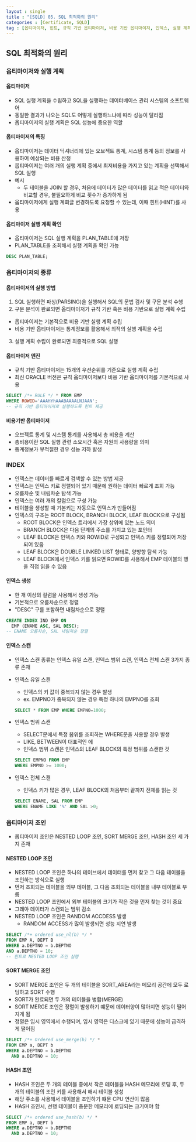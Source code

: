 ```yaml
---
layout : single
title : "[SQLD] 05. SQL 최적화의 원리"
categories : [Certificate, SQLD]
tag : [옵티마이저, 힌트, 규칙 기반 옵티마이저, 비용 기반 옵티마이저, 인덱스, 실행 계획, 옵티마이저 조인, nested loop 조인, sort merge 조인, hash 조인]
---
```


## SQL 최적화의 원리
### 옵티마이저와 실행 계획
#### 옵티마이저
* SQL 실행 계획을 수립하고 SQL을 실행하는 데이터베이스 관리 시스템의 소프트웨어
* 동일한 결과가 나오는 SQL도 어떻게 실행하느냐에 따라 성능이 달라짐
* 옵티마이저의 실행 계획은 SQL 성능에 중요한 역할

#### 옵티마이저의 특징
* 옵티마이저는 데이터 딕셔너리에 있는 오브젝트 통계, 시스템 통계 등의 정보를 사용하여 예상되는 비용 산정
* 옵티마이저는 여러 개의 실행 계획 중에서 최저비용을 가지고 있는 계획을 선택해서 SQL 실행
* 예시
  * 두 테이블을 JOIN 할 경우, 처음에 데이터가 많은 데이터를 읽고 적은 데이터와 비교할 경우, 불필요하게 비교 횟수가 증가하게 됨
* 옵티마이저에게 실행 계회글 변경하도록 요청할 수 있는데, 이때 힌트(HINT)를 사용

#### 옵티마이저 실행 계획 확인
* 옵티마이저는 SQL 실행 계획을 PLAN_TABLE에 저장
* PLAN_TABLE을 조회해서 실행 계획을 확인 가능

```sql
DESC PLAN_TABLE;
```

### 옵티마이저의 종류
#### 옵티마이저의 실행 방법
1. SQL 실행하면 파싱(PARSING)을 실행해서 SQL의 문법 검사 및 구문 분석 수행
2. 구문 분석이 완료되면 옵티마이저가 규칙 기반 혹은 비용 기반으로 실행 계획 수립
  * 옵티마이저는 기본적으로 비용 기반 실행 계획 수립
  * 비용 기반 옵티마이저는 통계정보를 활용해서 최적의 실행 계획을 수립
3. 실행 계획 수립이 완료되면 최종적으로 SQL 실행

#### 옵티마이저 엔진
* 규칙 기반 옵티마이저는 15개의 우선순위를 기준으로 실행 계획 수립
* 최신 ORACLE 버전은 규칙 옵티마이저보다 비용 기반 옵티마이저를 기본적으로 사용
  
```sql
SELECT /*+ RULE */ * FROM EMP
WHERE ROWID='AAAHYhAAABAAAALNJAAN';
-- 규칙 기반 옵티마이저로 실행하도록 힌트 제공
```

#### 비용기반 옵티마이저
* 오브젝트 통계 및 시스템 통계를 사용해서 총 비용을 계산
* 총비용이란 SQL 실행 관련 소요시간 혹은 자원의 사용량을 의미
* 통계정보가 부적절한 경우 성능 저하 발생

### INDEX
* 인덱스는 데이터를 빠르게 검색할 수 있는 방법 제공
* 인덱스는 인덱스 키로 정렬되어 있기 때문에 원하는 데이터 빠르게 조회 가능
* 오름차순 및 내림차순 탐색 가능
* 인덱스는 여러 개의 칼럼으로 구성 가능
* 테이블을 생성할 때 기본키는 자동으로 인덱스가 만들어짐
* 인덱스의 구조는 ROOT BLOCK, BRANCH BLOCK, LEAF BLOCK으로 구성됨
  * ROOT BLOCK은 인덱스 트리에서 가장 상위에 있는 노드 의미
  * BRANCH BLOCK은 다음 단계의 주소를 가지고 있는 포인터
  * LEAF BLOCK은 인덱스 키와 ROWID로 구성되고 인덱스 키를 정렬되어 저장되어 있음
  * LEAF BLOCK은 DOUBLE LINKED LIST 형태로, 양방향 탐색 가능
  * LEAF BLOCK에서 인덱스 키를 읽으면 ROWID를 사용해서 EMP 테이블의 행을 직접 읽을 수 있음

#### 인덱스 생성
* 한 개 이상의 컬럼을 사용해서 생성 가능
* 기본적으로 오름차순으로 정렬
* "DESC" 구를 포함하면 내림차순으로 정렬
  
```sql
CREATE INDEX IND EMP ON
  EMP (ENAME ASC, SAL DESC);
-- ENAME 오름차순, SAL 내림차순 정렬
```

#### 인덱스 스캔
* 인덱스 스캔 종류는 인덱스 유일 스캔, 인덱스 범위 스캔, 인덱스 전체 스캔 3가지 종류 존재
* 인덱스 유일 스캔
  * 인덱스의 키 값이 중복되지 않는 경우 발생
  * ex. EMPNO가 중복되지 않는 경우 특정 하나의 EMPNO를 조회
  
  ```sql
  SELECT * FROM EMP WHERE EMPNO=1000;
  ```

* 인덱스 범위 스캔
  * SELECT문에서 특정 봄위를 조회하는 WHERE문을 사용할 경우 발생
  * LIKE, BETWEEN이 대표적인 에
  * 인덱스 범위 스캔은 인덱스의 LEAF BLOCK의 특정 범위를 스캔한 것

  ```sql
  SELECT EMPNO FROM EMP
  WHERE EMPNO >= 1000;
  ```

* 인덱스 전체 스캔
  * 인덱스 키가 많은 경우, LEAF BLOCK의 처음부터 끝까지 전체를 읽는 것
  
  ```sql
  SELECT ENAME, SAL FROM EMP
  WHERE ENAME LIKE '%' AND SAL >0;
  ```

### 옵티마이저 조인
* 옵티마이저 조인은 NESTED LOOP 조인, SORT MERGE 조인, HASH 조인 세 가지 존재
#### NESTED LOOP 조인
* NESTED LOOP 조인은 하나의 테이브에서 데이터를 먼저 찾고 그 다음 테이블을 조인하는 방식으로 실행
* 먼저 조회되는 테이블을 외부 테이블, 그 다음 조회되는 테이블을 내부 테이블로 부름
* NESTED LOOP 조인에서 외부 테이블의 크기가 작은 것을 먼저 찾는 것이 중요
* 그래야 데이터가 스캔되는 범위 감소
* NESTED LOOP 조인은 RANDOM ACCDESS 발생
  * RANDOM ACCESS가 많이 발생되면 성능 지연 발생

```sql
SELECT /*+ ordered use_nl(b) */ *
FROM EMP A, DEPT B
WHERE a.DEPTNO = b.DEPTNO
AND a.DEPTNO = 10;
-- 힌트로 NESTED LOOP 조인 실행
```

#### SORT MERGE 조인
* SORT MERGE 조인은 두 개의 테이블을 SORT_AREA라는 메모리 공간에 모두 로딩하고 SORT 수행
* SORT가 완료되면 두 개의 테이블을 병합(MERGE)
* SORT MERGE 조인은 정렬이 발생하기 떄문에 데이터양이 많아지면 성능이 떨어지게 됨
* 정렬은 임시 영역에서 수행되며, 임시 영역은 디스크에 있기 때문에 성능이 급격하게 떨어짐

```sql
SELECT /*+ Ordered use_merge(b) */ *
FROM EMP a, DEPT b
WHERE a.DEPTNO = b.DEPTNO
  AND a.DEPTNO = 10;
```
#### HASH 조인
* HASH 조인은 두 개의 테이블 중에서 작은 테이블을 HASH 메모리에 로딩 후, 두 개의 테이블의 조인 키를 사용해서 해시 테이블 생성
* 해당 주소를 사용해서 테이블을 조인하기 떄문 CPU 연산이 많음
* HASH 조인시, 선행 테이블이 충분한 메모리에 로딩되는 크기여야 함

``` sql
SELECT /*+ ordered use_hash(b) */ *
FROM EMP a, DEPT b
WHERE a.DEPTNO = b.DEPTNO
  AND a.DEPTNO = 10;
```